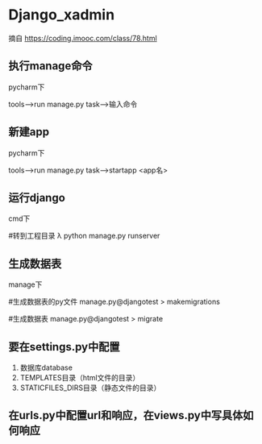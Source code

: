 # Django_xadmin
摘自 https://coding.imooc.com/class/78.html




## 执行manage命令
pycharm下

tools-->run manage.py task-->输入命令


## 新建app
pycharm下

tools-->run manage.py task-->startapp <app名>




## 运行django
cmd下

#转到工程目录
λ python manage.py runserver




## 生成数据表
manage下

#生成数据表的py文件
manage.py@djangotest > makemigrations

#生成数据表
manage.py@djangotest > migrate




## 要在settings.py中配置
1. 数据库database
2. TEMPLATES目录（html文件的目录）
3. STATICFILES_DIRS目录（静态文件的目录）




## 在urls.py中配置url和响应，在views.py中写具体如何响应




